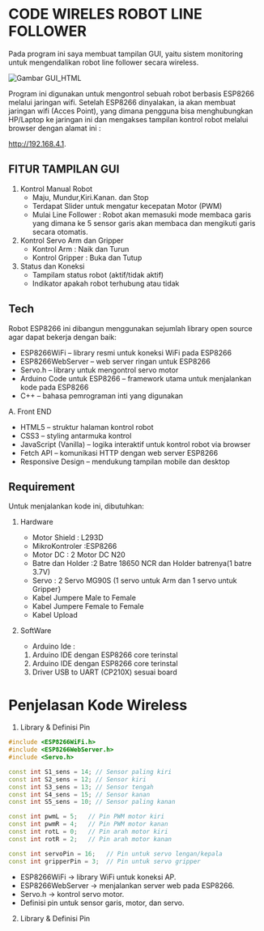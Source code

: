 # CODE WIRELES ROBOT LINE FOLLOWER
Pada program ini saya membuat tampilan GUI, yaitu sistem monitoring untuk mengendalikan robot line follower secara wireless.


![Gambar GUI_HTML](https://drive.google.com/uc?export=view&id=1NMsAt_PKSrkLzP0rNCTQL01n_uoUINiv)

Program ini digunakan untuk mengontrol sebuah robot berbasis ESP8266 melalui jaringan wifi. Setelah ESP8266 dinyalakan, ia akan membuat jaringan wifi (Acces Point), yang dimana pengguna bisa menghubungkan HP/Laptop ke jaringan ini dan mengakses tampilan kontrol robot melalui browser dengan alamat ini :

http://192.168.4.1.


## FITUR TAMPILAN GUI
1. Kontrol Manual Robot
   - Maju, Mundur,Kiri.Kanan. dan Stop
   - Terdapat Slider untuk mengatur kecepatan Motor (PWM)
   - Mulai Line Follower : Robot akan memasuki mode membaca garis yang dimana ke 5 sensor garis akan membaca dan mengikuti garis secara otomatis.
2. Kontrol Servo Arm dan Gripper
   - Kontrol Arm     : Naik dan Turun 
   - Kontrol Gripper : Buka dan Tutup
3. Status dan Koneksi
   - Tampilam status robot (aktif/tidak aktif) 
   - Indikator apakah robot terhubung atau tidak

## Tech

Robot ESP8266 ini dibangun menggunakan sejumlah library open source agar dapat bekerja dengan baik:

- ESP8266WiFi – library resmi untuk koneksi WiFi pada ESP8266
- ESP8266WebServer – web server ringan untuk ESP8266
- Servo.h – library untuk mengontrol servo motor
- Arduino Code untuk ESP8266 – framework utama untuk menjalankan kode pada ESP8266
- C++ – bahasa pemrograman inti yang digunakan

A. Front END
-  HTML5 – struktur halaman kontrol robot
-  CSS3 – styling antarmuka kontrol
-  JavaScript (Vanilla) – logika interaktif untuk kontrol robot via browser
-  Fetch API – komunikasi HTTP dengan web server ESP8266
-  Responsive Design – mendukung tampilan mobile dan desktop

## Requirement
Untuk menjalankan kode ini, dibutuhkan:
1. Hardware
   - Motor Shield     : L293D
   - MikroKontroler   :ESP8266
   - Motor DC         : 2 Motor DC N20
   - Batre dan Holder :2 Batre 18650 NCR dan Holder batrenya(1 batre 3.7V)
   - Servo           : 2 Servo MG90S (1 servo untuk Arm dan 1 servo untuk Gripper}
   - Kabel Jumpere Male to Female
   - Kabel Jumpere Female to Female
   - Kabel Upload
  
2. SoftWare
   - Arduino Ide :
   1. Arduino IDE dengan ESP8266 core terinstal
   2. Arduino IDE dengan ESP8266 core terinstal
   3. Driver USB to UART (CP210X) sesuai board


# Penjelasan Kode Wireless
1. Library & Definisi Pin
```cpp
#include <ESP8266WiFi.h>
#include <ESP8266WebServer.h>
#include <Servo.h>

const int S1_sens = 14; // Sensor paling kiri
const int S2_sens = 12; // Sensor kiri
const int S3_sens = 13; // Sensor tengah
const int S4_sens = 15; // Sensor kanan
const int S5_sens = 10; // Sensor paling kanan

const int pwmL = 5;   // Pin PWM motor kiri
const int pwmR = 4;   // Pin PWM motor kanan
const int rotL = 0;   // Pin arah motor kiri
const int rotR = 2;   // Pin arah motor kanan

const int servoPin = 16;   // Pin untuk servo lengan/kepala
const int gripperPin = 3;  // Pin untuk servo gripper
```
- ESP8266WiFi → library WiFi untuk koneksi AP.
- ESP8266WebServer → menjalankan server web pada ESP8266.
- Servo.h → kontrol servo motor.
- Definisi pin untuk sensor garis, motor, dan servo.

2. Library & Definisi Pin
